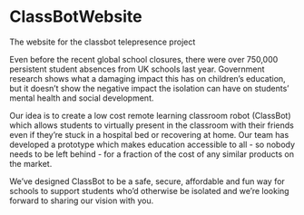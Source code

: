 # ClassBotWebsite
The website for the classbot telepresence project

Even before the recent global school closures, there were over 750,000 persistent student absences from UK schools last year. Government research shows what a damaging impact this has on children’s education, but it doesn’t show the negative impact the isolation can have on students’ mental health and social development.

Our idea is to create a low cost remote learning classroom robot (ClassBot) which allows students to virtually present in the classroom with their friends even if they’re stuck in a hospital bed or recovering at home. Our team has developed a prototype which makes education accessible to all - so nobody needs to be left behind - for a fraction of the cost of any similar products on the market.

We’ve designed ClassBot to be a safe, secure, affordable and fun way for schools to support students who’d otherwise be isolated and we’re looking forward to sharing our vision with you.
